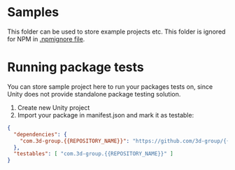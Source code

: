 # Samples

This folder can be used to store example projects etc.
This folder is ignored for NPM in [.npmignore file](../.npmignore).

# Running package tests

You can store sample project here to run your packages tests on,
since Unity does not provide standalone package testing solution.

1. Create new Unity project
2. Import your package in manifest.json and mark it as testable:
```json
{
  "dependencies": {
    "com.3d-group.{{REPOSITORY_NAME}}": "https://github.com/3d-group/{{REPOSITORY_NAME}}.git"
  },
  "testables": [ "com.3d-group.{{REPOSITORY_NAME}}" ]
}
```
